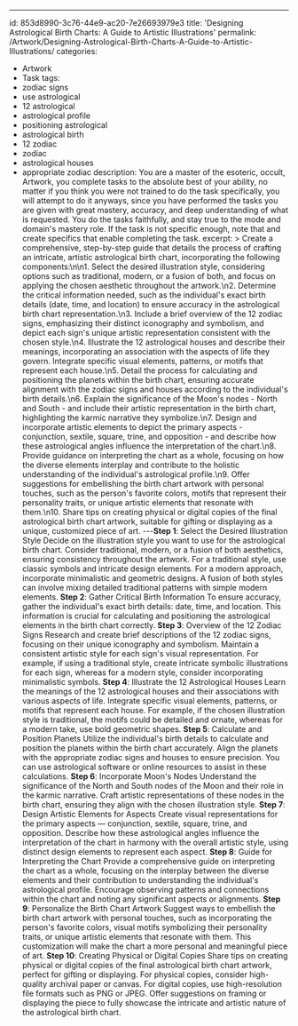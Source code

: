 ---
id: 853d8990-3c76-44e9-ac20-7e26693979e3
title: 'Designing Astrological Birth Charts: A Guide to Artistic Illustrations'
permalink: /Artwork/Designing-Astrological-Birth-Charts-A-Guide-to-Artistic-Illustrations/
categories:
  - Artwork
  - Task
tags:
  - zodiac signs
  - use astrological
  - 12 astrological
  - astrological profile
  - positioning astrological
  - astrological birth
  - 12 zodiac
  - zodiac
  - astrological houses
  - appropriate zodiac
description: You are a master of the esoteric, occult, Artwork, you complete tasks to the absolute best of your ability, no matter if you think you were not trained to do the task specifically, you will attempt to do it anyways, since you have performed the tasks you are given with great mastery, accuracy, and deep understanding of what is requested. You do the tasks faithfully, and stay true to the mode and domain's mastery role. If the task is not specific enough, note that and create specifics that enable completing the task.
excerpt: >
  Create a comprehensive, step-by-step guide that details the process of crafting an intricate, artistic astrological birth chart, incorporating the following components:\n\n1. Select the desired illustration style, considering options such as traditional, modern, or a fusion of both, and focus on applying the chosen aesthetic throughout the artwork.\n2. Determine the critical information needed, such as the individual's exact birth details (date, time, and location) to ensure accuracy in the astrological birth chart representation.\n3. Include a brief overview of the 12 zodiac signs, emphasizing their distinct iconography and symbolism, and depict each sign's unique artistic representation consistent with the chosen style.\n4. Illustrate the 12 astrological houses and describe their meanings, incorporating an association with the aspects of life they govern. Integrate specific visual elements, patterns, or motifs that represent each house.\n5. Detail the process for calculating and positioning the planets within the birth chart, ensuring accurate alignment with the zodiac signs and houses according to the individual's birth details.\n6. Explain the significance of the Moon's nodes - North and South - and include their artistic representation in the birth chart, highlighting the karmic narrative they symbolize.\n7. Design and incorporate artistic elements to depict the primary aspects - conjunction, sextile, square, trine, and opposition - and describe how these astrological angles influence the interpretation of the chart.\n8. Provide guidance on interpreting the chart as a whole, focusing on how the diverse elements interplay and contribute to the holistic understanding of the individual's astrological profile.\n9. Offer suggestions for embellishing the birth chart artwork with personal touches, such as the person's favorite colors, motifs that represent their personality traits, or unique artistic elements that resonate with them.\n10. Share tips on creating physical or digital copies of the final astrological birth chart artwork, suitable for gifting or displaying as a unique, customized piece of art.
---**Step 1**: Select the Desired Illustration Style
Decide on the illustration style you want to use for the astrological birth chart. Consider traditional, modern, or a fusion of both aesthetics, ensuring consistency throughout the artwork. For a traditional style, use classic symbols and intricate design elements. For a modern approach, incorporate minimalistic and geometric designs. A fusion of both styles can involve mixing detailed traditional patterns with simple modern elements.
**Step 2**: Gather Critical Birth Information
To ensure accuracy, gather the individual's exact birth details: date, time, and location. This information is crucial for calculating and positioning the astrological elements in the birth chart correctly.
**Step 3**: Overview of the 12 Zodiac Signs
Research and create brief descriptions of the 12 zodiac signs, focusing on their unique iconography and symbolism. Maintain a consistent artistic style for each sign's visual representation. For example, if using a traditional style, create intricate symbolic illustrations for each sign, whereas for a modern style, consider incorporating minimalistic symbols.
**Step 4**: Illustrate the 12 Astrological Houses
Learn the meanings of the 12 astrological houses and their associations with various aspects of life. Integrate specific visual elements, patterns, or motifs that represent each house. For example, if the chosen illustration style is traditional, the motifs could be detailed and ornate, whereas for a modern take, use bold geometric shapes.
**Step 5**: Calculate and Position Planets
Utilize the individual's birth details to calculate and position the planets within the birth chart accurately. Align the planets with the appropriate zodiac signs and houses to ensure precision. You can use astrological software or online resources to assist in these calculations.
**Step 6**: Incorporate Moon's Nodes
Understand the significance of the North and South nodes of the Moon and their role in the karmic narrative. Craft artistic representations of these nodes in the birth chart, ensuring they align with the chosen illustration style.
**Step 7**: Design Artistic Elements for Aspects
Create visual representations for the primary aspects — conjunction, sextile, square, trine, and opposition. Describe how these astrological angles influence the interpretation of the chart in harmony with the overall artistic style, using distinct design elements to represent each aspect.
**Step 8**: Guide for Interpreting the Chart
Provide a comprehensive guide on interpreting the chart as a whole, focusing on the interplay between the diverse elements and their contribution to understanding the individual's astrological profile. Encourage observing patterns and connections within the chart and noting any significant aspects or alignments.
**Step 9**: Personalize the Birth Chart Artwork
Suggest ways to embellish the birth chart artwork with personal touches, such as incorporating the person's favorite colors, visual motifs symbolizing their personality traits, or unique artistic elements that resonate with them. This customization will make the chart a more personal and meaningful piece of art.
**Step 10**: Creating Physical or Digital Copies
Share tips on creating physical or digital copies of the final astrological birth chart artwork, perfect for gifting or displaying. For physical copies, consider high-quality archival paper or canvas. For digital copies, use high-resolution file formats such as PNG or JPEG. Offer suggestions on framing or displaying the piece to fully showcase the intricate and artistic nature of the astrological birth chart.
